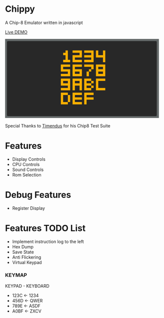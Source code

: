 # Chippy
A Chip-8 Emulator written in javascript

[Live DEMO](https://slurrps-mcgee.github.io/Chippy/)

![Main Window](./images/Display.png)

Special Thanks to [Timendus](https://github.com/Timendus) for his Chip8 Test Suite

# Features
* Display Controls
* CPU Controls
* Sound Controls
* Rom Selection

# Debug Features
* Register Display

# Features TODO List
* Implement instruction log to the left
* Hex Dump
* Save State
* Anti Flickering
* Virtual Keypad

### KEYMAP
KEYPAD - KEYBOARD
- 123C <- 1234
- 456D <- QWER
- 789E <- ASDF
- A0BF <- ZXCV
